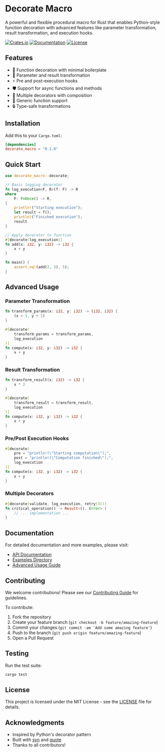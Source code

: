 # Decorate Macro

A powerful and flexible procedural macro for Rust that enables Python-style function decoration with advanced features like parameter transformation, result transformation, and execution hooks.

[![Crates.io](https://img.shields.io/crates/v/decorate_macro.svg)](https://crates.io/crates/decorate_macro)
[![Documentation](https://docs.rs/decorate_macro/badge.svg)](https://docs.rs/decorate_macro)
[![License](https://img.shields.io/crates/l/decorate_macro.svg)](LICENSE)

## Features

- 🚀 Function decoration with minimal boilerplate
- 🔄 Parameter and result transformation
- ⚡ Pre and post-execution hooks
- 🛡️ Support for async functions and methods
- 🧩 Multiple decorators with composition
- 🎯 Generic function support
- 🔒 Type-safe transformations

## Installation

Add this to your `Cargo.toml`:

```toml
[dependencies]
decorate_macro = "0.1.0"
```

## Quick Start

```rust
use decorate_macro::decorate;

// Basic logging decorator
fn log_execution<F, R>(f: F) -> R 
where 
    F: FnOnce() -> R,
{
    println!("Starting execution");
    let result = f();
    println!("Finished execution");
    result
}

// Apply decorator to function
#[decorate(log_execution)]
fn add(x: i32, y: i32) -> i32 {
    x + y
}

fn main() {
    assert_eq!(add(2, 3), 5);
}
```

## Advanced Usage

### Parameter Transformation

```rust
fn transform_params(x: i32, y: i32) -> (i32, i32) {
    (x + 1, y + 1)
}

#[decorate(
    transform_params = transform_params,
    log_execution
)]
fn compute(x: i32, y: i32) -> i32 {
    x + y
}
```

### Result Transformation

```rust
fn transform_result(x: i32) -> i32 {
    x * 2
}

#[decorate(
    transform_result = transform_result,
    log_execution
)]
fn compute(x: i32, y: i32) -> i32 {
    x + y
}
```

### Pre/Post Execution Hooks

```rust
#[decorate(
    pre = "println!(\"Starting computation\");",
    post = "println!(\"Computation finished\");",
    log_execution
)]
fn compute(x: i32, y: i32) -> i32 {
    x + y
}
```

### Multiple Decorators

```rust
#[decorate(validate, log_execution, retry(3))]
fn critical_operation() -> Result<(), Error> {
    // ... implementation ...
}
```

## Documentation

For detailed documentation and more examples, please visit:

- [API Documentation](https://docs.rs/decorate_macro)
- [Examples Directory](examples/)
- [Advanced Usage Guide](docs/advanced.md)

## Contributing

We welcome contributions! Please see our [Contributing Guide](CONTRIBUTING.md) for guidelines.

To contribute:

1. Fork the repository
2. Create your feature branch (`git checkout -b feature/amazing-feature`)
3. Commit your changes (`git commit -am 'Add some amazing feature'`)
4. Push to the branch (`git push origin feature/amazing-feature`)
5. Open a Pull Request

## Testing

Run the test suite:

```bash
cargo test
```

## License

This project is licensed under the MIT License - see the [LICENSE](LICENSE) file for details.

## Acknowledgments

- Inspired by Python's decorator pattern
- Built with [syn](https://crates.io/crates/syn) and [quote](https://crates.io/crates/quote)
- Thanks to all contributors!
